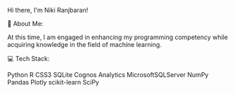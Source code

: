 Hi there, I'm Niki Ranjbaran!

💫 About Me:

At this time, I am engaged in enhancing my programming competency while acquiring knowledge in the field of machine learning.

💻 Tech Stack:

Python R CSS3  SQLite Cognos Analytics MicrosoftSQLServer NumPy Pandas Plotly scikit-learn SciPy


<!---
nikirb/nikirb is a ✨ special ✨ repository because its `README.md` (this file) appears on your GitHub profile.
You can click the Preview link to take a look at your changes.
--->
